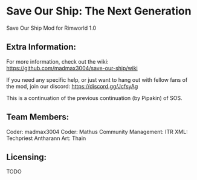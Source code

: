 # Save Our Ship: The Next Generation
Save Our Ship Mod for Rimworld 1.0

## Extra Information:
For more information, check out the wiki: https://github.com/madmax3004/save-our-ship/wiki

If you need any specific help, or just want to hang out with fellow fans of the mod, join our discord: https://discord.gg/JcfsyAg

This is a continuation of the previous continuation (by Pipakin) of SOS.

## Team Members:
Coder: madmax3004
Coder: Mathus
Community Management: ITR
XML: Techpriest Antharann
Art: Thain

## Licensing:
TODO
